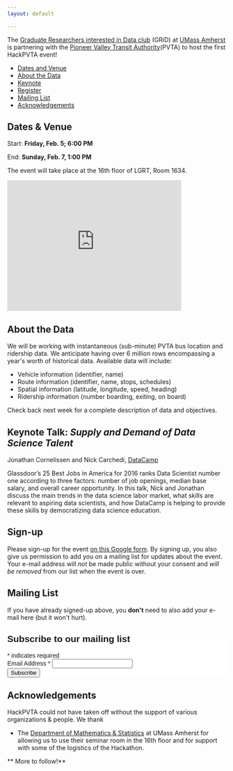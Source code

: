 ```yaml
---
layout: default

---
```

The [Graduate Researchers interested in Data club](http://www.gridclub.io) (GRiD) at [UMass Amherst](http://www.umass.edu) is partnering with the [Pioneer Valley Transit Authority](http://pvta.com/)(PVTA) to host the first HackPVTA event!

- [Dates and Venue](#timeplace)
- [About the Data](#dataset)
- [Keynote](#keynote)
- [Register](#register)
- [Mailing List](#mail)
- [Acknowledgements](#ack)

## <a name="timeplace"></a> Dates & Venue 

Start: **Friday, Feb. 5; 6:00 PM**

End: **Sunday, Feb. 7, 1:00 PM**

The event will take place at the 16th floor of LGRT, Room 1634.

<iframe src="https://www.google.com/maps/embed?pb=!1m18!1m12!1m3!1d2946.5895259223744!2d-72.52986339931638!3d42.39389002908238!2m3!1f0!2f0!3f0!3m2!1i1024!2i768!4f13.1!3m3!1m2!1s0x89e6d27a14795047%3A0xc76f76aee8c12de1!2sLederle+Graduate+Research+Tower%2C+Amherst%2C+MA+01002%2C+USA!5e0!3m2!1sen!2suk!4v1452441692477" width="400" height="300" frameborder="0" style="border:0" allowfullscreen></iframe>

## <a name="dataset"></a> About the Data

We will be working with instantaneous (sub-minute) PVTA bus location and ridership data. We anticipate having over 6 million rows encompassing a year's worth of historical data. Available data will include: 

- Vehicle information (identifier, name)
- Route information (identifier, name, stops, schedules)
- Spatial information (latitude, longitude, speed, heading)
- Ridership information (number boarding, exiting, on board)

Check back next week for a complete description of data and objectives.

## <a name="keynote"></a> **Keynote Talk**: *Supply and Demand of Data Science Talent* 

Jonathan Cornelissen and Nick Carchedi, [DataCamp](https://www.datacamp.com/)

Glassdoor’s 25 Best Jobs in America for 2016 ranks Data Scientist number one according to three factors: number of job openings, median base salary, and overall career opportunity. In this talk, Nick and Jonathan discuss the main trends in the data science labor market, what skills are relevant to aspiring data scientists, and how DataCamp is helping to provide these skills by democratizing data science education.


## <a name="register"></a> Sign-up 

Please sign-up for the event [on this Google form](http://goo.gl/forms/8cvEHmA8lG). By signing up, you also give us permission to add you on a mailing list for updates about the event. Your e-mail address will *not* be made public without your consent and *will be removed* from our list when the event is over.

## <a name="mail"></a> Mailing List

If you have already signed-up above, you **don't** need to also add your e-mail here (but it won't hurt).  

<!-- Begin MailChimp Signup Form -->
<link href="//cdn-images.mailchimp.com/embedcode/classic-081711.css" rel="stylesheet" type="text/css">
<style type="text/css">
	#mc_embed_signup{background:#fff; clear:left; font:14px Helvetica,Arial,sans-serif; }
	/* Add your own MailChimp form style overrides in your site stylesheet or in this style block.
	   We recommend moving this block and the preceding CSS link to the HEAD of your HTML file. */
</style>
<div id="mc_embed_signup">
<form action="//github.us9.list-manage.com/subscribe/post?u=d6af31d8255df70c3ca40ddf9&amp;id=690dcb250f" method="post" id="mc-embedded-subscribe-form" name="mc-embedded-subscribe-form" class="validate" target="_blank" novalidate>
    <div id="mc_embed_signup_scroll">
	<h2>Subscribe to our mailing list</h2>
<div class="indicates-required"><span class="asterisk">*</span> indicates required</div>
<div class="mc-field-group">
	<label for="mce-EMAIL">Email Address  <span class="asterisk">*</span>
</label>
	<input type="email" value="" name="EMAIL" class="required email" id="mce-EMAIL">
</div>
	<div id="mce-responses" class="clear">
		<div class="response" id="mce-error-response" style="display:none"></div>
		<div class="response" id="mce-success-response" style="display:none"></div>
	</div>    <!-- real people should not fill this in and expect good things - do not remove this or risk form bot signups-->
    <div style="position: absolute; left: -5000px;" aria-hidden="true"><input type="text" name="b_d6af31d8255df70c3ca40ddf9_690dcb250f" tabindex="-1" value=""></div>
    <div class="clear"><input type="submit" value="Subscribe" name="subscribe" id="mc-embedded-subscribe" class="button"></div>
    </div>
</form>
</div>
<script type='text/javascript' src='//s3.amazonaws.com/downloads.mailchimp.com/js/mc-validate.js'></script><script type='text/javascript'>(function($) {window.fnames = new Array(); window.ftypes = new Array();fnames[0]='EMAIL';ftypes[0]='email';fnames[1]='FNAME';ftypes[1]='text';fnames[2]='LNAME';ftypes[2]='text';}(jQuery));var $mcj = jQuery.noConflict(true);</script>
<!--End mc_embed_signup-->

## <a name="ack"></a>Acknowledgements

HackPVTA could not have taken off without the support of various organizations & people. We thank 

* The [Department of Mathematics & Statistics](https://www.math.umass.edu/) at UMass Amherst for allowing us to use their seminar room in the 16th floor and for support with some of the logistics of the Hackathon. 

** More to follow!**
